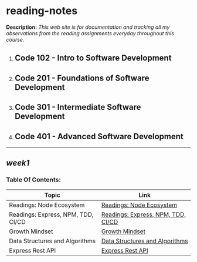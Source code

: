 # reading-notes
**Description:** _This web site is for documentation and tracking all my observations from the reading assignments everyday throughout this course._

1. ## Code 102 - Intro to Software Development

2. ## Code 201 - Foundations of Software Development

3. ## Code 301 - Intermediate Software Development

4. ## Code 401 - Advanced Software Development

__________________________________________

## ***week1***


### Table Of Contents:

| Topic|Link |
|------|-----|
| Readings: Node Ecosystem        | [Readings: Node Ecosystem](./Week1/CLASS_01_A.md)|
| Readings: Express, NPM, TDD, CI/CD | [Readings: Express, NPM, TDD, CI/CD](./Week1/CLASS_01_B.md)|
| Growth Mindset                  | [Growth Mindset](./Growth_Mindset.md)|
| Data Structures and Algorithms  | [Data Structures and Algorithms](./Week1/PREP_DSA.md)|
| Express Rest API| [Express Rest API](./Week1/CLASS02_E_REST_API.md)|

